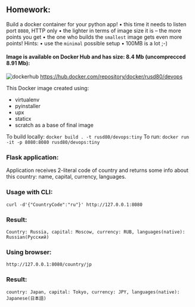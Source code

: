 ## Homework:

Build a docker container for your python app!
• this time it needs to listen port `8080`, HTTP only
• the lighter in terms of image size it is – the more points you get
• the one who builds the `smallest` image gets even more points!
Hints:
• use the `minimal` possible setup
• 100MB is a lot ;-)

#### Image is available on Docker Hub and has size: 8.4 Mb (uncomprecced 8.91 Mb):
![dockerhub](https://i.imgur.com/h2G0lTW.png[/img])
https://hub.docker.com/repository/docker/rusd80/devops

This Docker image created using:
- virtualenv
- pyinstaller
- upx
- staticx
- scratch as a base of final image

То build locally: `docker build . -t rusd80/devops:tiny`
To run: `docker run -it -p 8080:8080 rusd80/devops:tiny`

### Flask application:
Application receives 2-literal code of country and returns some info about this country: name, capital, currency, languages.

### Usage with CLI:
```
curl -d'{"CountryCode":"ru"}' http://127.0.0.1:8080
```
### Result:
```
Country: Russia, capital: Moscow, currency: RUB, languages(native): Russian(Русский)
```
### Using browser:
```
http://127.0.0.1:8080/country/jp
```
### Result:
```
country: Japan, capital: Tokyo, currency: JPY, languages(native): Japanese(日本語)
```
